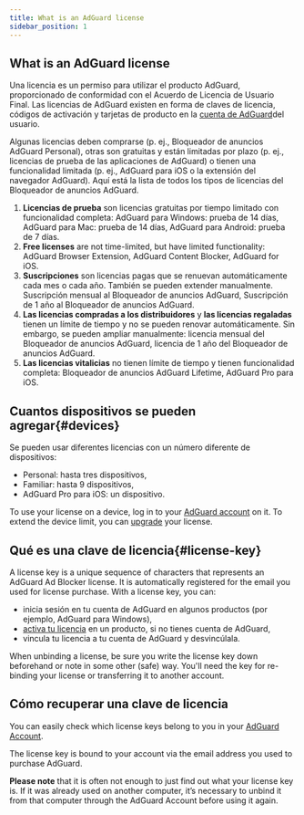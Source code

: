 ```yaml
---
title: What is an AdGuard license
sidebar_position: 1
---
```


## What is an AdGuard license

Una licencia es un permiso para utilizar el producto AdGuard, proporcionado de conformidad con el Acuerdo de Licencia de Usuario Final. Las licencias de AdGuard existen en forma de claves de licencia, códigos de activación y tarjetas de producto en la [cuenta de AdGuard](../../account/register)del usuario.

Algunas licencias deben comprarse (p. ej., Bloqueador de anuncios AdGuard Personal), otras son gratuitas y están limitadas por plazo (p. ej., licencias de prueba de las aplicaciones de AdGuard) o tienen una funcionalidad limitada (p. ej., AdGuard para iOS o la extensión del navegador AdGuard). Aquí está la lista de todos los tipos de licencias del Bloqueador de anuncios AdGuard.

1. **Licencias de prueba** son licencias gratuitas por tiempo limitado con funcionalidad completa: AdGuard para Windows: prueba de 14 días, AdGuard para Mac: prueba de 14 días, AdGuard para Android: prueba de 7 días.
2. **Free licenses** are not time-limited, but have limited functionality: AdGuard Browser Extension, AdGuard Content Blocker, AdGuard for iOS.
3. **Suscripciones** son licencias pagas que se renuevan automáticamente cada mes o cada año. También se pueden extender manualmente. Suscripción mensual al Bloqueador de anuncios AdGuard, Suscripción de 1 año al Bloqueador de anuncios AdGuard.
4. **Las licencias compradas a los distribuidores** y **las licencias regaladas** tienen un límite de tiempo y no se pueden renovar automáticamente. Sin embargo, se pueden ampliar manualmente: licencia mensual del Bloqueador de anuncios AdGuard, licencia de 1 año del Bloqueador de anuncios AdGuard.
5. **Las licencias vitalicias** no tienen límite de tiempo y tienen funcionalidad completa: Bloqueador de anuncios AdGuard Lifetime, AdGuard Pro para iOS.

## Cuantos dispositivos se pueden agregar{#devices}

Se pueden usar diferentes licencias con un número diferente de dispositivos:

- Personal: hasta tres dispositivos,
- Familiar: hasta 9 dispositivos,
- AdGuard Pro para iOS: un dispositivo.

To use your license on a device, log in to your [AdGuard account](../../account/features) on it. To extend the device limit, you can [upgrade](../activation#how-to-upgrade-a-license) your license.

## Qué es una clave de licencia{#license-key}

A license key is a unique sequence of characters that represents an AdGuard Ad Blocker license. It is automatically registered for the email you used for license purchase. With a license key, you can:

- inicia sesión en tu cuenta de AdGuard en algunos productos (por ejemplo, AdGuard para Windows),
- [activa tu licencia](../activation) en un producto, si no tienes cuenta de AdGuard,
- vincula tu licencia a tu cuenta de AdGuard y desvincúlala.

When unbinding a license, be sure you write the license key down beforehand or note in some other (safe) way. You'll need the key for re-binding your license or transferring it to another account.

## Cómo recuperar una clave de licencia

You can easily check which license keys belong to you in your [AdGuard Account](../../account/register).

The license key is bound to your account via the email address you used to purchase AdGuard.

**Please note** that it is often not enough to just find out what your license key is. If it was already used on another computer, it’s necessary to unbind it from that computer through the AdGuard Account before using it again.
